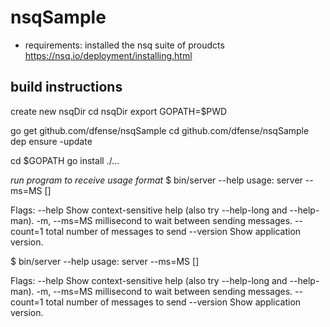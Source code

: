 # nsqSample 

- requirements: installed the nsq suite of proudcts
https://nsq.io/deployment/installing.html

## build instructions
create new nsqDir
cd nsqDir
export GOPATH=$PWD

go get github.com/dfense/nsqSample
cd github.com/dfense/nsqSample
dep ensure -update

cd $GOPATH
go install ./...


*run program to receive usage format*
$ bin/server --help
usage: server --ms=MS [<flags>]

Flags:
      --help     Show context-sensitive help (also try --help-long and --help-man).
  -m, --ms=MS    millisecond to wait between sending messages.
      --count=1  total number of messages to send
      --version  Show application version.

$ bin/server --help
usage: server --ms=MS [<flags>]

Flags:
      --help     Show context-sensitive help (also try --help-long and --help-man).
  -m, --ms=MS    millisecond to wait between sending messages.
      --count=1  total number of messages to send
      --version  Show application version.



